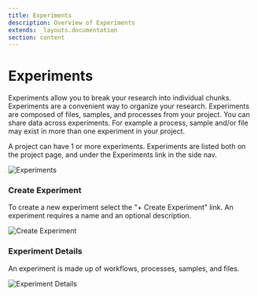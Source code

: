 ```yaml
---
title: Experiments
description: Overview of Experiments
extends: _layouts.documentation
section: content
---
```


# Experiments
Experiments allow you to break your research into individual chunks. Experiments are a convenient way to organize your
research. Experiments are composed of files, samples, and processes from your project. You can share data across 
experiments. For example a process, sample and/or file may exist in more than one experiment in your project.

A project can have 1 or more experiments. Experiments are listed both on the project page, and under the Experiments
link in the side nav.

![Experiments](/assets/img/experiments/experiments.png)

### Create Experiment

To create a new experiment select the "+ Create Experiment" link. An experiment requires a name and an optional 
description.

![Create Experiment](/assets/img/create-experiment-from-spreadsheet.png)

### Experiment Details
An experiment is made up of workflows, processes, samples, and files.

![Experiment Details](/assets/img/experiment-page.png)